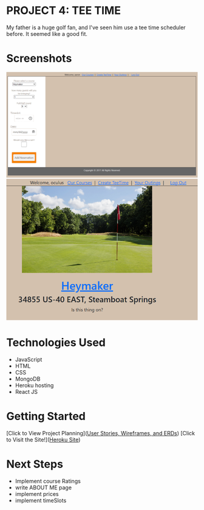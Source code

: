# PROJECT 4: TEE TIME

My father is a huge golf fan, and I've seen him use a tee time scheduler before. It seemed like a good fit.

# Screenshots

<img src="src/images/planner_screenshot.png">
<img src="src/images/courseList_screenshot.png">

# Technologies Used

- JavaScript
- HTML
- CSS
- MongoDB
- Heroku hosting
- React JS

# Getting Started

[Click to View Project Planning]([User Stories, Wireframes, and ERDs](https://trello.com/b/dxwPn2D5/tee-time-scheduler))
[Click to Visit the Site!]([Heroku Site](https://teetime-usa-6d9c475c5cdf.herokuapp.com/))

# Next Steps

- Implement course Ratings
- write ABOUT ME page
- implement prices
- implement timeSlots